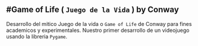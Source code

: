 #Game of Life ( `Juego de la Vida` ) by Conway
---
Desarrollo del mitico Juego de la vida o `Game of Life` de Conway para fines 
academicos y experimentales. Nuestro primer desarrollo de un videojuego usando 
la libreria `Pygame`.